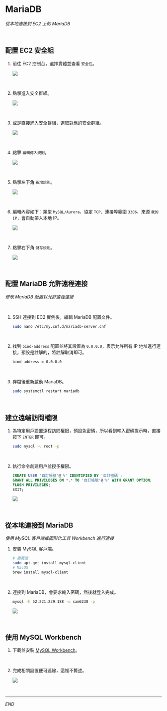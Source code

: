 # MariaDB

_從本地連接到 EC2 上的 MariaDB_

<br>

## 配置 EC2 安全組

1. 前往 EC2 控制台，選擇實體並查看 `安全性`。

    ![](images/img_24.png)

<br>

2. 點擊進入安全群組。

    ![](images/img_26.png)

<br>

3. 或是直接進入安全群組，選取對應的安全群組。

    ![](images/img_25.png)

<br>

4. 點擊 `編輯傳入規則`。

    ![](images/img_27.png)

<br>

5. 點擊左下角 `新增規則`。

    ![](images/img_28.png)

<br>

6. 編輯內容如下：類型 `MySQL/Aurora`、協定 `TCP`、連接埠範圍 `3306`、來源 `我的 IP`，會自動帶入本地 IP。

    ![](images/img_29.png)

<br>

7. 點擊右下角 `儲存規則`。

    ![](images/img_30.png)

<br>

## 配置 MariaDB 允許遠程連接

_修改 MariaDB 配置以允許遠程連接_

<br>

1. SSH 連接到 EC2 實例後，編輯 MariaDB 配置文件。

    ```bash
    sudo nano /etc/my.cnf.d/mariadb-server.cnf
    ```

<br>

2. 找到 `bind-address` 配置並將其設置為 `0.0.0.0`，表示允許所有 IP 地址進行連接，預設是註解的，將註解取消即可。

    ```bash
    bind-address = 0.0.0.0
    ```

<br>

3. 存檔後重新啟動 MariaDB。

    ```bash
    sudo systemctl restart mariadb
    ```

<br>

## 建立遠端訪問權限

1. 為特定用戶設置遠程訪問權限，預設免密碼，所以看到輸入密碼提示時，直接按下 `ENTER` 即可。

    ```bash
    sudo mysql -u root -p
    ```

<br>

2. 執行命令創建用戶並授予權限。

    ```sql
    CREATE USER '自訂帳號'@'%' IDENTIFIED BY '自訂密碼';
    GRANT ALL PRIVILEGES ON *.* TO '自訂帳號'@'%' WITH GRANT OPTION;
    FLUSH PRIVILEGES;
    EXIT;
    ```

    ![](images/img_31.png)

<br>

## 從本地連接到 MariaDB

_使用 MySQL 客戶端或圖形化工具 Workbench 進行連接_

1. 安裝 MySQL 客戶端。

    ```bash
    # 樹莓派
    sudo apt-get install mysql-client
    # MacOS
    brew install mysql-client
    ```

<br>

2. 連接到 MariaDB，會要求輸入密碼，然後就登入完成。

    ```bash
    mysql -h 52.221.239.188 -u sam6238 -p
    ```

    ![](images/img_32.png)

<br>

## 使用 MySQL Workbench

1. 下載並安裝 [MySQL Workbench](https://dev.mysql.com/downloads/workbench/)。

<br>

2. 完成相關設置便可連線，這裡不贅述。

    ![](images/img_33.png)

<br>

___

_END_